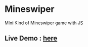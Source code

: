 # Mineswiper
 MIni Kind of Mineswiper game with JS 
## Live Demo : <a href="https://tsolost.github.io/Mineswiper/index.html">here</a>
